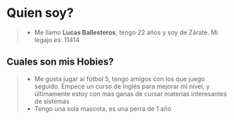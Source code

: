 # Quien soy?
> + Me llamo **Lucas Ballesteros**, tengo 22 años y soy de Zárate.
Mi legajo es: 11414

## Cuales son mis Hobies?
> + Me gusta jugar al fútbol 5, tengo amigos con los que juego seguido. Empece un curso de Inglés para mejorar mi nivel, y últimamente estoy con mas ganas de cursar materias interesantes de sistemas
> + Tengo una sola mascota, es una perra de 1 año

